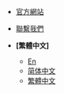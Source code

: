 <!-- _navbar.md -->

- [官方網站](https://ttqm.app)
- [聯繫我們](mailto:developer@yuanzhibang.com)

- **[繁體中文]**
  - [En](/en/)
  - [简体中文](/zh-cn/)
  - [繁體中文](/zh-tw/)
